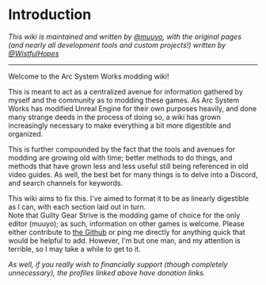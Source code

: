 # Introduction

*This wiki is maintained and written by [@muuyo](https://bsky.app/profile/muuyo.bsky.social), with the original pages (and nearly all development tools and custom projects!) written by [@WistfulHopes](https://bsky.app/profile/wistfulhopes.bsky.social)*
<hr>

Welcome to the Arc System Works modding wiki!

This is meant to act as a centralized avenue for information gathered by myself and the community as to modding these games. As Arc System Works has modified Unreal Engine for their own purposes heavily, and done many strange deeds in the process of doing so, a wiki has grown increasingly necessary to make everything a bit more digestible and organized.  

This is further compounded by the fact that the tools and avenues for modding are growing old with time; better methods to do things, and methods that have grown less and less useful still being referenced in old video guides. As well, the best bet for many things is to delve into a Discord, and search channels for keywords.

This wiki aims to fix this. I've aimed to format it to be as linearly digestible as I can, with each section laid out in turn.  
Note that Guilty Gear Strive is the modding game of choice for the only editor (muuyo); as such, information on other games is welcome. Please either contribute to [the Github](https://github.com/muuyo/asw-modding-book) or ping me directly for anything quick that would be helpful to add. However, I'm but one man, and my attention is terrible, so I may take a while to get to it. 

*As well, if you really wish to financially support (though completely unnecessary), the profiles linked above have donation links.*    